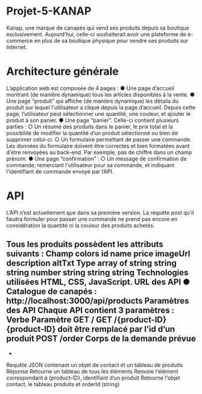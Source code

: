 # Projet-5-KANAP

Kanap, une marque de canapés qui vend ses produits depuis sa boutique exclusivement. Aujourd’hui, celle-ci souhaiterait avoir une plateforme de e-commerce en plus de sa boutique physique pour vendre ses produits sur Internet.

# Architecture générale
L’application web est composée de 4 pages :
● Une page d’accueil montrant (de manière dynamique) tous les articles disponibles à la vente.
● Une page “produit” qui affiche (de manière dynamique) les détails du produit sur lequel l'utilisateur a cliqué depuis la page d’accueil. Depuis cette page, l’utilisateur peut sélectionner une quantité, une couleur, et ajouter le produit à son panier.
● Une page “panier”. Celle-ci contient plusieurs parties :
○ Un résumé des produits dans le panier, le prix total et la possibilité de
modifier la quantité d’un produit sélectionné ou bien de supprimer celui-ci.
○ Un formulaire permettant de passer une commande. Les données du
formulaire doivent être correctes et bien formatées avant d'être renvoyées au
back-end. Par exemple, pas de chiffre dans un champ prénom.
● Une page “confirmation” :
○ Un message de confirmation de commande, remerciant l'utilisateur pour sa commande, et indiquant l'identifiant de commande envoyé par l’API.

# API
L’API n’est actuellement que dans sa première version. La requête post qu’il faudra formuler pour passer une commande ne prend pas encore en considération la quantité ni la couleur des produits achetés.


Tous les produits possèdent les attributs suivants :
                                      Champ
colors
id
name price imageUrl description altTxt
Type
array of string string
string
number
string string string
                                                                                                                                                                                                                                                                                                                                                     Technologies utilisées HTML, CSS, JavaScript.
URL des API
● Catalogue de canapés : http://localhost:3000/api/products
Paramètres des API Chaque API contient 3 paramètres :
       Verbe Paramètre
GET /
GET /{product-ID}
{product-ID} doit être remplacé par l’id d’un produit
POST /order
Corps de la demande prévue
-
-
Requête JSON contenant un objet de contact et un tableau de produits
Réponse
Retourne un tableau de tous les éléments
Renvoie l'élément correspondant à {product-ID}, identifiant d’un produit
Retourne l'objet contact, le tableau produits et orderId (string)
